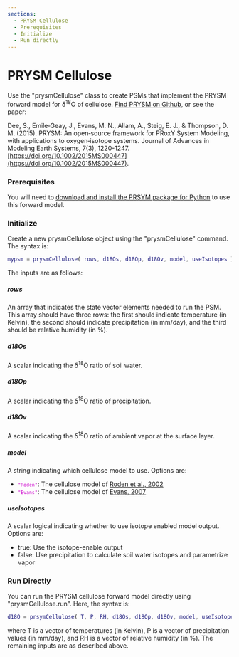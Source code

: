 ```yaml
---
sections:
  - PRYSM Cellulose
  - Prerequisites
  - Initialize
  - Run directly
---
```


# PRYSM Cellulose
Use the "prysmCellulose" class to create PSMs that implement the PRYSM forward model for δ<sup>18</sup>O of cellulose. [Find PRYSM on Github](https://github.com/sylvia-dee/PRYSM), or see the paper:

Dee, S., Emile‐Geay, J., Evans, M. N., Allam, A., Steig, E. J., & Thompson, D. M. (2015). PRYSM: An open‐source framework for PRoxY System Modeling, with applications to oxygen‐isotope systems. Journal of Advances in Modeling Earth Systems, 7(3), 1220-1247. [https://doi.org/10.1002/2015MS000447](https://doi.org/10.1002/2015MS000447).

### Prerequisites

You will need to [download and install the PRSYM package for Python](prysm-setup) to use this forward model.

### Initialize
Create a new prysmCellulose object using the "prysmCellulose" command. The syntax is:
```matlab
mypsm = prysmCellulose( rows, d18Os, d18Op, d18Ov, model, useIsotopes )
```
The inputs are as follows:

##### rows
An array that indicates the state vector elements needed to run the PSM. This array should have three rows: the first should indicate temperature (in Kelvin), the second should indicate precipitation (in mm/day), and the third should be relative humidity (in %).

##### d18Os
A scalar indicating the δ<sup>18</sup>O ratio of soil water.

##### d18Op
A scalar indicating the δ<sup>18</sup>O ratio of precipitation.

##### d18Ov
A scalar indicating the δ<sup>18</sup>O ratio of ambient vapor at the surface layer.

##### model
A string indicating which cellulose model to use. Options are:
* <code><span style="color:#cc00cc;font-size:0.875em">"Roden"</span></code>: The cellulose model of [Roden et al., 2002](http://citeseerx.ist.psu.edu/viewdoc/download?doi=10.1.1.1054.9596&rep=rep1&type=pdf)
* <code><span style="color:#cc00cc;font-size:0.875em">"Evans"</span></code>: The cellulose model of [Evans, 2007](https://doi.org/10.1029/2006GC001406)

##### useIsotopes

A scalar logical indicating whether to use isotope enabled model output. Options are:
* true: Use the isotope-enable output
* false: Use precipitation to calculate soil water isotopes and parametrize vapor

### Run Directly
You can run the PRYSM cellulose forward model directly using "prysmCellulose.run". Here, the syntax is:
```matlab
d18O = prsymCellulose( T, P, RH, d18Os, d18Op, d18Ov, model, useIsotopes )
```
where T is a vector of temperatures (in Kelvin), P is a vector of precipitation values (in mm/day), and RH is a vector of relative humidity (in %). The remaining inputs are as described above.
